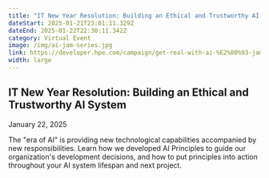 ```yaml
---
title: "IT New Year Resolution: Building an Ethical and Trustworthy AI System"
dateStart: 2025-01-21T23:01:11.329Z
dateEnd: 2025-01-22T22:30:11.342Z
category: Virtual Event
image: /img/ai-jam-series.jpg
link: https://developer.hpe.com/campaign/get-real-with-ai-%E2%80%93-jam-series/
width: large
---
```

## IT New Year Resolution: Building an Ethical and Trustworthy AI System

January 22, 2025

The "era of AI" is providing new technological capabilities accompanied by new responsibilities. Learn how we developed AI Principles to guide our organization's development decisions, and how to put principles into action throughout your AI system lifespan and next project.